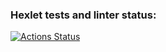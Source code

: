 ### Hexlet tests and linter status:
[![Actions Status](https://github.com/90909A/layout-designer-project-lvl1/workflows/hexlet-check/badge.svg)](https://github.com/90909A/layout-designer-project-lvl1/actions)